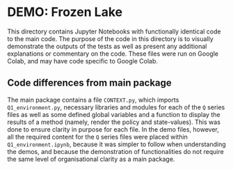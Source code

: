 # DEMO: Frozen Lake

This directory contains Jupyter Notebooks with functionally identical code to the main code. The purpose of the code in this directory is to visually demonstrate the outputs of the tests as well as present any additional explanations or commentary on the code. These files were run on Google Colab, and may have code specific to Google Colab.

## Code differences from main package
The main package contains a file `CONTEXT.py`, which imports `Q1_environment.py`, necessary libraries and modules for each of the `Q` series files as well as some defined global variables and a function to display the results of a method (namely, render the policy and state-values). This was done to ensure clarity in purpose for each file. In the demo files, however, all the required content for the `Q` series files were placed within `Q1_environment.ipynb`, because it was simpler to follow when understanding the demos, and because the demonstration of functionalities do not require the same level of organisational clarity as a main package.
